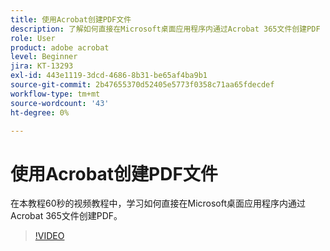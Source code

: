 ```yaml
---
title: 使用Acrobat创建PDF文件
description: 了解如何直接在Microsoft桌面应用程序内通过Acrobat 365文件创建PDF
role: User
product: adobe acrobat
level: Beginner
jira: KT-13293
exl-id: 443e1119-3dcd-4686-8b31-be65af4ba9b1
source-git-commit: 2b47655370d52405e5773f0358c71aa65fdecdef
workflow-type: tm+mt
source-wordcount: '43'
ht-degree: 0%

---
```


# 使用Acrobat创建PDF文件

在本教程60秒的视频教程中，学习如何直接在Microsoft桌面应用程序内通过Acrobat 365文件创建PDF。

>[!VIDEO](https://video.tv.adobe.com/v/342628?quality=12&learn=on&hidetitle=true)

